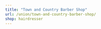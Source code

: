 ```yaml
---
title: "Town and Country Barber Shop"
url: /union/town-and-country-barber-shop/
shop: hairdresser
---
```

